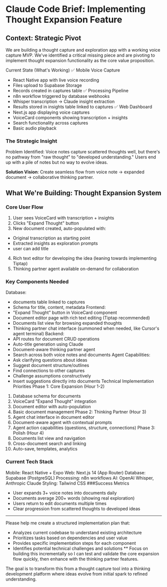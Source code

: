 # Claude Code Brief: Implementing Thought Expansion Feature

## Context: Strategic Pivot

We are building a thought capture and exploration app with a working voice capture MVP. We've identified a critical missing piece and are pivoting to implement thought expansion functionality as the core value proposition.

Current State (What's Working)
✅ Mobile Voice Capture

- React Native app with live voice recording
- Files upload to Supabase Storage
- Records created in captures table
  ✅ Processing Pipeline
- n8n workflow triggered by database webhooks
- Whisper transcription → Claude insight extraction
- Results stored in insights table linked to captures
  ✅ Web Dashboard
- Next.js app displaying voice captures
- VoiceCard components showing transcription + insights
- Search functionality across captures
- Basic audio playback

### The Strategic Insight

Problem Identified: Voice notes capture scattered thoughts well, but there's no pathway from "raw thought" to "developed understanding." Users end up with a pile of notes but no way to evolve ideas.

**Solution Vision**: Create seamless flow from voice note → expanded document → collaborative thinking partner.

## What We're Building: Thought Expansion System

### Core User Flow

1. User sees VoiceCard with transcription + insights
2. Clicks "Expand Thought" button
3. New document created, auto-populated with:

- Original transcription as starting point
- Extracted insights as exploration prompts
- user can add title

4. Rich text editor for developing the idea (leaning towards implementing Tiptap)
5. Thinking partner agent available on-demand for collaboration

### Key Components Needed

Database:

- documents table linked to captures
- Schema for title, content, metadata
  Frontend:
- "Expand Thought" button in VoiceCard component
- Document editor page with rich text editing (Tiptap recommended)
- Documents list view for browsing expanded thoughts
- Thinking partner chat interface (summoned when needed, like Cursor's agent terminal)
  Backend:
- API routes for document CRUD operations
- Auto-title generation using Claude
- Document-aware thinking partner agent
- Search across both voice notes and documents
  Agent Capabilities:
- Ask clarifying questions about ideas
- Suggest document structure/outlines
- Find connections to other captures
- Challenge assumptions constructively
- Insert suggestions directly into documents
  Technical Implementation Priorities
  Phase 1: Core Expansion (Hour 1-2)

1. Database schema for documents
2. VoiceCard "Expand Thought" integration
3. Document editor with auto-population
4. Basic document management
   Phase 2: Thinking Partner (Hour 3)
5. Agent chat interface in document editor
6. Document-aware agent with contextual prompts
7. Agent action capabilities (questions, structure, connections)
   Phase 3: Polish (Hour 4)
8. Documents list view and navigation
9. Cross-document search and linking
10. Auto-save, templates, analytics

### Current Tech Stack

Mobile: React Native + Expo
Web: Next.js 14 (App Router)
Database: Supabase (PostgreSQL)
Processing: n8n workflows
AI: OpenAI Whisper, Anthropic Claude
Styling: Tailwind CSS
###Success Metrics

- User expands 3+ voice notes into documents daily
- Documents average 200+ words (showing real exploration)
- Users return to edit documents multiple times
- Clear progression from scattered thoughts to developed ideas

---

Please help me create a structured implementation plan that:

- Analyzes current codebase to understand existing architecture
- Prioritizes tasks based on dependencies and user value
- Provides specific implementation steps for each component
- Identifies potential technical challenges and solutions
  \*\* Focus on building this incrementally so I can test and validate the core expansion flow quickly, then enhance with the thinking partner features.

The goal is to transform this from a thought capture tool into a thinking development platform where ideas evolve from initial spark to refined understanding.
